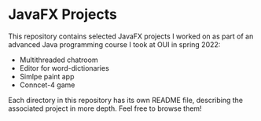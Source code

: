 # JavaFX Projects

This repository contains selected JavaFX projects I worked on as part of an advanced Java programming course I took at OUI in spring 2022:

* Multithreaded chatroom
* Editor for word-dictionaries
* Simlpe paint app
* Conncet-4 game

Each directory in this repository has its own README file, describing the associated project in more depth. Feel free to browse them!